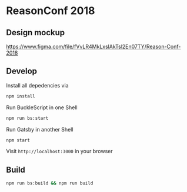 # ReasonConf 2018

## Design mockup

https://www.figma.com/file/fVvLR4MkLxslAkTsl2En07TY/Reason-Conf-2018

## Develop

Install all depedencies via

```sh
npm install
```

Run BuckleScript in one Shell

```sh
npm run bs:start
```

Run Gatsby in another Shell

```sh
npm start
```

Visit `http://localhost:3000` in your browser

## Build

```sh
npm run bs:build && npm run build
```

